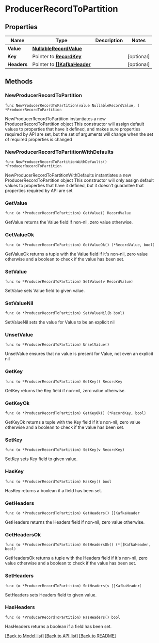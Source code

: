 # ProducerRecordToPartition

## Properties

Name | Type | Description | Notes
------------ | ------------- | ------------- | -------------
**Value** | [**NullableRecordValue**](RecordValue.md) |  | 
**Key** | Pointer to [**RecordKey**](RecordKey.md) |  | [optional] 
**Headers** | Pointer to [**[]KafkaHeader**](KafkaHeader.md) |  | [optional] 

## Methods

### NewProducerRecordToPartition

`func NewProducerRecordToPartition(value NullableRecordValue, ) *ProducerRecordToPartition`

NewProducerRecordToPartition instantiates a new ProducerRecordToPartition object
This constructor will assign default values to properties that have it defined,
and makes sure properties required by API are set, but the set of arguments
will change when the set of required properties is changed

### NewProducerRecordToPartitionWithDefaults

`func NewProducerRecordToPartitionWithDefaults() *ProducerRecordToPartition`

NewProducerRecordToPartitionWithDefaults instantiates a new ProducerRecordToPartition object
This constructor will only assign default values to properties that have it defined,
but it doesn't guarantee that properties required by API are set

### GetValue

`func (o *ProducerRecordToPartition) GetValue() RecordValue`

GetValue returns the Value field if non-nil, zero value otherwise.

### GetValueOk

`func (o *ProducerRecordToPartition) GetValueOk() (*RecordValue, bool)`

GetValueOk returns a tuple with the Value field if it's non-nil, zero value otherwise
and a boolean to check if the value has been set.

### SetValue

`func (o *ProducerRecordToPartition) SetValue(v RecordValue)`

SetValue sets Value field to given value.


### SetValueNil

`func (o *ProducerRecordToPartition) SetValueNil(b bool)`

 SetValueNil sets the value for Value to be an explicit nil

### UnsetValue
`func (o *ProducerRecordToPartition) UnsetValue()`

UnsetValue ensures that no value is present for Value, not even an explicit nil
### GetKey

`func (o *ProducerRecordToPartition) GetKey() RecordKey`

GetKey returns the Key field if non-nil, zero value otherwise.

### GetKeyOk

`func (o *ProducerRecordToPartition) GetKeyOk() (*RecordKey, bool)`

GetKeyOk returns a tuple with the Key field if it's non-nil, zero value otherwise
and a boolean to check if the value has been set.

### SetKey

`func (o *ProducerRecordToPartition) SetKey(v RecordKey)`

SetKey sets Key field to given value.

### HasKey

`func (o *ProducerRecordToPartition) HasKey() bool`

HasKey returns a boolean if a field has been set.

### GetHeaders

`func (o *ProducerRecordToPartition) GetHeaders() []KafkaHeader`

GetHeaders returns the Headers field if non-nil, zero value otherwise.

### GetHeadersOk

`func (o *ProducerRecordToPartition) GetHeadersOk() (*[]KafkaHeader, bool)`

GetHeadersOk returns a tuple with the Headers field if it's non-nil, zero value otherwise
and a boolean to check if the value has been set.

### SetHeaders

`func (o *ProducerRecordToPartition) SetHeaders(v []KafkaHeader)`

SetHeaders sets Headers field to given value.

### HasHeaders

`func (o *ProducerRecordToPartition) HasHeaders() bool`

HasHeaders returns a boolean if a field has been set.


[[Back to Model list]](../README.md#documentation-for-models) [[Back to API list]](../README.md#documentation-for-api-endpoints) [[Back to README]](../README.md)


